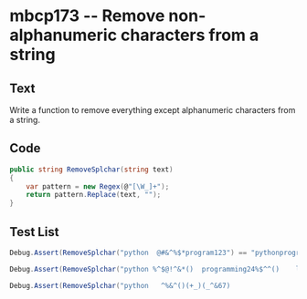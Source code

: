 # mbcp173 -- Remove non-alphanumeric characters from a string

## Text

Write a function to remove everything except alphanumeric characters from a string.

## Code

```csharp
public string RemoveSplchar(string text) 
{ 
    var pattern = new Regex(@"[\W_]+");
    return pattern.Replace(text, ""); 
}
```

## Test List

```csharp
Debug.Assert(RemoveSplchar("python  @#&^%$*program123") == "pythonprogram123");
```

```csharp
Debug.Assert(RemoveSplchar("python %^$@!^&*()  programming24%$^^()    language") == "pythonprogramming24language");
```

```csharp
Debug.Assert(RemoveSplchar("python   ^%&^()(+_)(_^&67)                  program") == "python67program");
```
